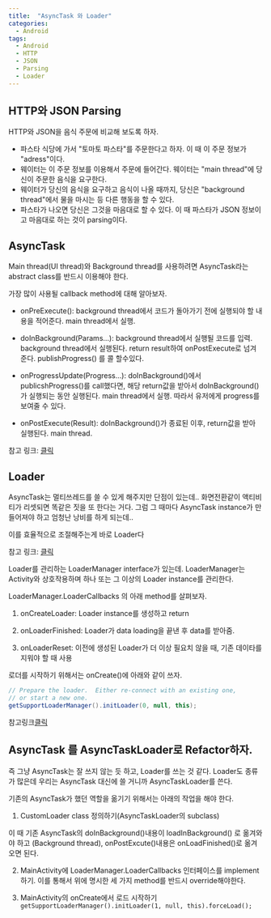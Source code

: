 ```yaml
---
title:  "AsyncTask 와 Loader"
categories:
  - Android
tags:
  - Android
  - HTTP
  - JSON
  - Parsing
  - Loader
---
```



## HTTP와 JSON Parsing

HTTP와 JSON을 음식 주문에 비교해 보도록 하자.

- 파스타 식당에 가서 "토마토 파스타"를 주문한다고 하자. 이 때 이 주문 정보가 "adress"이다. 
- 웨이터는 이 주문 정보를 이용해서 주문에 들어간다. 웨이터는 "main thread"에 당신이 주문한 음식을 요구한다. 
- 웨이터가 당신의 음식을 요구하고 음식이 나올 때까지, 당신은 "background thread"에서 물을 마시는 등 다른 행동을 할 수 있다. 
- 파스타가 나오면 당신은 그것을 마음대로 할 수 있다. 이 때 파스타가 JSON 정보이고 마음대로 하는 것이 parsing이다.


## AsyncTask 

Main thread(UI thread)와 Background thread를 사용하려면 AsyncTask라는 abstract class를 반드시 이용해야 한다. 

가장 많이 사용될 callback method에 대해 알아보자. 

- onPreExecute(): background thread에서 코드가 돌아가기 전에 실행되야 할 내용을 적어준다. main thread에서 실행. 

- doInBackground(Params...): background thread에서 실행될 코드를 입력. background thread에서 실행된다.  return result하여 onPostExecute로 넘겨 준다. publishProgress() 를 콜 할수있다.

- onProgressUpdate(Progress...): doInBackground()에서 publicshProgress()를 call했다면, 해당 return값을 받아서 doInBackground()가 실행되는 동안 실행된다. main thread에서 실행. 따라서 유저에게 progress를 보여줄 수 있다.

- onPostExecute(Result): doInBackground()가 종료된 이후, return값을 받아 실행된다. main thread.

참고 링크: [클릭](https://developer.android.com/reference/android/os/AsyncTask.html#the-4-steps)

## Loader 

AsyncTask는 멀티쓰레드를 쓸 수 있게 해주지만 단점이 있는데.. 화면전환같이 액티비티가 리셋되면 똑같은 짓을 또 한다는 거다. 그럼 그 때마다 AsyncTask instance가 만들어져야 하고 엄청난 낭비를 하게 되는데.. 

이를 효율적으로 조절해주는게 바로 Loader다 

참고 링크: [클릭](https://developer.android.com/guide/components/loaders.html?utm_source=udacity&utm_medium=course&utm_campaign=android_basics)

Loader를 관리하는 LoaderManager interface가 있는데. LoaderManager는 Activity와 상호작용하며 하나 또는 그 이상의 Loader instance를 관리한다. 

LoaderManager.LoaderCallbacks 의 아래 method를 살펴보자.

1. onCreateLoader: Loader instance를 생성하고 return


2. onLoaderFinished: Loader가 data loading을 끝낸 후 data를 받아줌. 

3. onLoaderReset: 이전에 생성된 Loader가 더 이상 필요치 않을 때, 기존 데이타를 지워야 할 때 사용 


로더를 시작하기 위해서는 onCreate()에 아래와 같이 쓰자. 

```java
// Prepare the loader.  Either re-connect with an existing one,
// or start a new one.
getSupportLoaderManager().initLoader(0, null, this);
```

참고링크[클릭](https://developer.android.com/guide/components/loaders.html?utm_source=udacity&utm_medium=course&utm_campaign=android_basics#restarting)


## AsyncTask 를 AsyncTaskLoader로 Refactor하자. 

즉 그냥 AsyncTask는 잘 쓰지 않는 듯 하고, Loader를 쓰는 것 같다. Loader도 종류가 많은데 우리는 AsyncTask 대신에 쓸 거니까 AsyncTaskLoader를 쓴다. 

기존의 AsyncTask가 했던 역할을 옮기기 위해서는 아래의 작업을 해야 한다. 

1. CustomLoader class 정의하기(AsyncTaskLoader의 subclass)

이 때 기존 AsyncTask의 doInBackground()내용이 loadInBackground() 로 옮겨와야 하고 (Background thread), onPostExcute()내용은 onLoadFinished()로 옮겨오면 된다. 

2. MainActivity에 LoaderManager.LoaderCallbacks<D> 인터페이스를 implement하기. 
    이를 통해서 위에 명시한 세 가지 method를 반드시 override해야한다. 

3. MainActivity의 onCreate에서 로드 시작하기 `getSupportLoaderManager().initLoader(1, null, this).forceLoad();`
